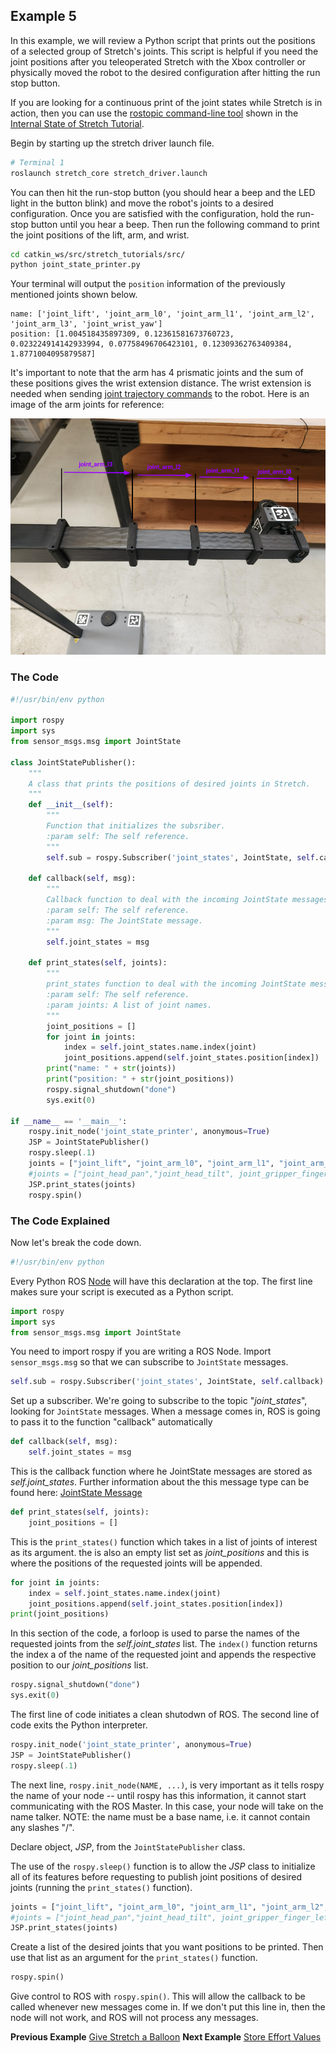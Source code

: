 ## Example 5

In this example, we will review a Python script that prints out the positions of a selected group of Stretch's joints. This script is helpful if you need the joint positions after you teleoperated Stretch with the Xbox controller or physically moved the robot to the desired configuration after hitting the run stop button.

If you are looking for a continuous print of the joint states while Stretch is in action, then you can use the [rostopic command-line tool](http://wiki.ros.org/rostopic) shown in the [Internal State of Stretch Tutorial](internal_state_of_stretch.md).

Begin by starting up the stretch driver launch file.

```bash
# Terminal 1
roslaunch stretch_core stretch_driver.launch
```

You can then hit the run-stop button (you should hear a beep and the LED light in the button blink) and move the robot's joints to a desired configuration. Once you are satisfied with the configuration, hold the run-stop button until you hear a beep. Then run the following command to print the joint positions of the lift, arm, and wrist.

```bash
cd catkin_ws/src/stretch_tutorials/src/
python joint_state_printer.py
```
Your terminal will output the `position` information of the previously mentioned joints shown below.
```
name: ['joint_lift', 'joint_arm_l0', 'joint_arm_l1', 'joint_arm_l2', 'joint_arm_l3', 'joint_wrist_yaw']
position: [1.004518435897309, 0.12361581673760723, 0.023224914142933994, 0.07758496706423101, 0.12309362763409384, 1.8771004095879587]

```

It's important to note that the arm has 4 prismatic joints and the sum of these positions gives the wrist extension distance. The wrist extension is needed when sending [joint trajectory commands](follow_joint_trajectory.md) to the robot. Here is an image of the arm joints for reference:

<p align="center">
  <img src="images/joints.png"/>
</p>

### The Code
```python
#!/usr/bin/env python

import rospy
import sys
from sensor_msgs.msg import JointState

class JointStatePublisher():
	"""
	A class that prints the positions of desired joints in Stretch.
	"""
	def __init__(self):
		"""
		Function that initializes the subsriber.
		:param self: The self reference.
		"""
		self.sub = rospy.Subscriber('joint_states', JointState, self.callback)

	def callback(self, msg):
		"""
		Callback function to deal with the incoming JointState messages.
		:param self: The self reference.
		:param msg: The JointState message.
		"""
		self.joint_states = msg

	def print_states(self, joints):
		"""
		print_states function to deal with the incoming JointState messages.
		:param self: The self reference.
		:param joints: A list of joint names.
		"""
		joint_positions = []
		for joint in joints:
			index = self.joint_states.name.index(joint)
			joint_positions.append(self.joint_states.position[index])
		print("name: " + str(joints))
		print("position: " + str(joint_positions))
		rospy.signal_shutdown("done")
		sys.exit(0)

if __name__ == '__main__':
	rospy.init_node('joint_state_printer', anonymous=True)
	JSP = JointStatePublisher()
	rospy.sleep(.1)
	joints = ["joint_lift", "joint_arm_l0", "joint_arm_l1", "joint_arm_l2", "joint_arm_13", "joint_wrist_yaw"]
	#joints = ["joint_head_pan","joint_head_tilt", joint_gripper_finger_left", "joint_gripper_finger_right"]
	JSP.print_states(joints)
	rospy.spin()
```


### The Code Explained
Now let's break the code down.

```python
#!/usr/bin/env python
```
Every Python ROS [Node](http://wiki.ros.org/Nodes) will have this declaration at the top. The first line makes sure your script is executed as a Python script.


```python
import rospy
import sys
from sensor_msgs.msg import JointState
```
You need to import rospy if you are writing a ROS Node. Import `sensor_msgs.msg` so that we can subscribe to `JointState` messages.

```python
self.sub = rospy.Subscriber('joint_states', JointState, self.callback)
```
Set up a subscriber.  We're going to subscribe to the topic "*joint_states*", looking for `JointState` messages.  When a message comes in, ROS is going to pass it to the function "callback" automatically

```python
def callback(self, msg):
	self.joint_states = msg
```
This is the callback function where he JointState messages are stored as *self.joint_states*. Further information about the this message type can be found here: [JointState Message](http://docs.ros.org/en/lunar/api/sensor_msgs/html/msg/JointState.html)

```python
def print_states(self, joints):
	joint_positions = []

```
This is the `print_states()` function which takes in a list of joints of interest as its argument. the is also an empty list set as *joint_positions* and this is where the positions of the requested joints will be appended.

```python
for joint in joints:
	index = self.joint_states.name.index(joint)
	joint_positions.append(self.joint_states.position[index])
print(joint_positions)
```
In this section of the code, a forloop is used to parse the names of the requested joints from the *self.joint_states* list. The `index()` function returns the index a of the name of the requested joint and appends the respective position to our *joint_positions* list.

```python
rospy.signal_shutdown("done")
sys.exit(0)
```

The first line of code initiates a clean shutodwn of ROS. The second line of code exits the Python interpreter.

```python
rospy.init_node('joint_state_printer', anonymous=True)
JSP = JointStatePublisher()
rospy.sleep(.1)
```
The next line, `rospy.init_node(NAME, ...)`, is very important as it tells rospy the name of your node -- until rospy has this information, it cannot start communicating with the ROS Master. In this case, your node will take on the name talker. NOTE: the name must be a base name, i.e. it cannot contain any slashes "/".

Declare object, *JSP*, from the `JointStatePublisher` class.

The use of the `rospy.sleep()` function is to allow the *JSP* class to initialize all of its features before requesting to publish joint positions of desired joints (running the `print_states()` function).

```python
joints = ["joint_lift", "joint_arm_l0", "joint_arm_l1", "joint_arm_l2", "joint_arm_13", "joint_wrist_yaw"]
#joints = ["joint_head_pan","joint_head_tilt", joint_gripper_finger_left", "joint_gripper_finger_right"]
JSP.print_states(joints)
```
Create a list of the desired joints that you want positions to be printed. Then use that list as an argument for the `print_states()` function.

```python
rospy.spin()
```
Give control to ROS with `rospy.spin()`. This will allow the callback to be called whenever new messages come in. If we don't put this line in, then the node will not work, and ROS will not process any messages.

**Previous Example** [Give Stretch a Balloon](example_4.md)
**Next Example** [Store Effort Values](example_6.md)
